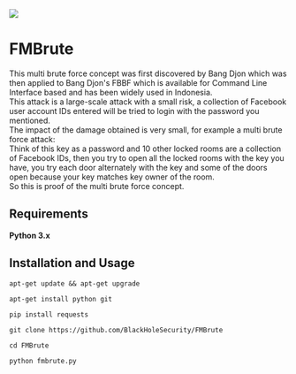 <img src=".images.png">

# FMBrute
This multi brute force concept was first discovered by Bang Djon which was then applied to Bang Djon's FBBF which is available for Command Line Interface based and has been widely used in Indonesia.  
This attack is a large-scale attack with a small risk, a collection of Facebook user account IDs entered will be tried to login with the password you mentioned.  
The impact of the damage obtained is very small, for example a multi brute force attack:   
Think of this key as a password and 10 other locked rooms are a collection of Facebook IDs, then you try to open all the locked rooms with the key you have, you try each door alternately with the key and some of the doors open because your key matches key owner of the room.  
So this is proof of the multi brute force concept. 

## Requirements
**Python 3.x**


## Installation and Usage
```
apt-get update && apt-get upgrade
```
```
apt-get install python git
```
```
pip install requests
```
```
git clone https://github.com/BlackHoleSecurity/FMBrute
```
```
cd FMBrute
```
```
python fmbrute.py
```
